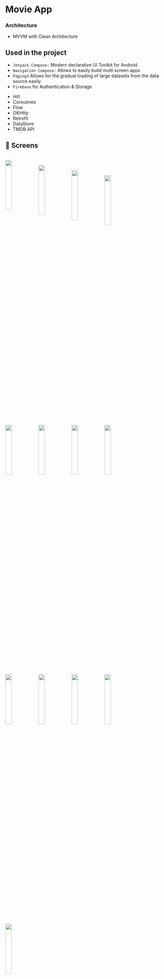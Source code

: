 # Movie App



### Architecture
- MVVM with Clean Architecture
    
## Used in the project

*  `Jetpack Compose:`  Modern declarative UI Toolkit for Android
*  `Navigation Compose:`  Allows to easily build multi screen apps
 *  `Paging3`  Allows for the gradual loading of large datasets from the data source easily
 *  `Firebase`  for Authentication & Storage
- Hilt
- Coroutines
- Flow
- OKHttp
- Retrofit
- DataStore
- TMDB API


## 📸 Screens

 <pre>
 
  <img align="left" src="https://github.com/kursatkumsuz/movie/assets/59700175/c4ce2efe-392d-48d8-9336-2648edc645f0" width="20%">
  <img align="left" src="https://github.com/kursatkumsuz/movie/assets/59700175/2bd73cde-62fe-460f-9da0-a3b82bb78929" width="20%">
  <img align="left" src="https://github.com/kursatkumsuz/movie/assets/59700175/b46cca59-561e-439b-be14-b9fe9b6c26d7" width="20%">
  <img align="left" src="https://github.com/kursatkumsuz/movie/assets/59700175/74e4d7e2-3a61-4cc0-925f-4c19405650c2" width="20%">
  <img align="left" src="https://github.com/kursatkumsuz/movie/assets/59700175/362fcde3-a4fb-44fe-a4c7-489cb706a521" width="20%">
  <img align="left" src="https://github.com/kursatkumsuz/movie/assets/59700175/08993cd1-22ce-4111-80eb-b516516337cc" width="20%">
  <img align="left" src="https://github.com/kursatkumsuz/movie/assets/59700175/b6b6cb6a-29f9-4f35-92a8-52879bfc584a" width="20%">    
  <img align="left" src="https://github.com/kursatkumsuz/movie/assets/59700175/da3a2922-2781-48eb-8a58-885e17f44b20" width="20%">    
  <img align="left" src="https://github.com/kursatkumsuz/movie/assets/59700175/66111c45-f662-4879-92d8-467c14ec6005" width="20%">   
  <img align="left" src="https://github.com/kursatkumsuz/movie/assets/59700175/8071de07-3456-4840-8e3f-4e2d2ade8497" width="20%">  
  <img align="left" src="https://github.com/kursatkumsuz/movie/assets/59700175/c02bee71-e18f-4fde-b641-4ac5416ae180" width="20%">  
  <img align="left" src="https://github.com/kursatkumsuz/movie/assets/59700175/d345ba28-bd24-4a3e-9ee5-61e4e0a447ba" width="20%">     
  <img align="left" src="https://github.com/kursatkumsuz/movie/assets/59700175/25a9f2ad-603f-4e6e-9d40-bdf60977d34a" width="20%">















